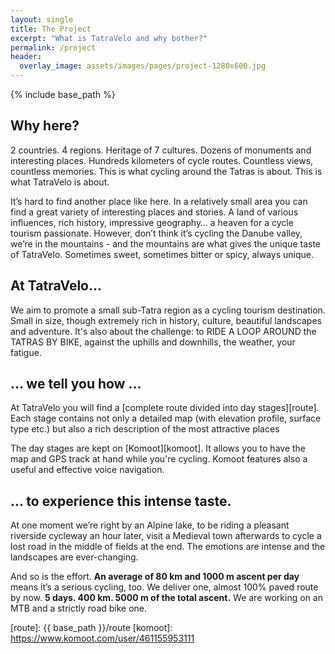 ```yaml
---
layout: single
title: The Project
excerpt: "What is TatraVelo and why bother?"
permalink: /project
header:
  overlay_image: assets/images/pages/project-1280x600.jpg
---
```


{% include base_path %}

## Why here?

2 countries. 4 regions. Heritage of 7 cultures. Dozens of monuments and interesting places. Hundreds kilometers of cycle routes. Countless views, countless memories. This is what cycling around the Tatras is about. This is what TatraVelo is about.

It’s hard to find another place like here. In a relatively small area you can find a great variety of interesting places and stories. A land of various influences, rich history, impressive geography… a heaven for a cycle tourism passionate. However, don’t think it’s cycling the Danube valley, we’re in the mountains - and the mountains are what gives the unique taste of TatraVelo. Sometimes sweet, sometimes bitter or spicy, always unique.

## At TatraVelo...

We aim to promote a small sub-Tatra region as a cycling tourism destination. Small in size, though extremely rich in history, culture, beautiful landscapes and adventure. It's also about the challenge: to RIDE A LOOP AROUND the TATRAS BY BIKE, against the uphills and downhills, the weather, your fatigue.


## … we tell you how ...

At TatraVelo you will find a [complete route divided into day stages][route]. Each stage contains not only a detailed map (with elevation profile, surface type etc.) but also a rich description of the most attractive places

The day stages are kept on [Komoot][komoot]. It allows you to have the map and GPS track at hand
while you're cycling. Komoot features also a useful and effective voice navigation.

## … to experience this intense taste.

At one moment we’re right by an Alpine lake, to be riding a pleasant riverside cycleway an hour later, visit a Medieval town afterwards to cycle a lost road in the middle of fields at the end. The emotions are intense and the landscapes are ever-changing.

And so is the effort. **An average of 80 km and 1000 m ascent per day** means it’s a serious cycling, too. We deliver one, almost 100% paved route by now. **5 days. 400 km. 5000 m of the total ascent.**  We are working on an MTB and a strictly road bike one.

[route]: {{ base_path }}/route
[komoot]: https://www.komoot.com/user/461155953111

